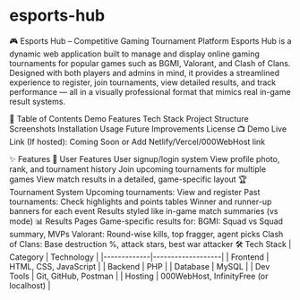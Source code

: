 ﻿# esports-hub
🎮 Esports Hub – Competitive Gaming Tournament Platform
Esports Hub is a dynamic web application built to manage and display online gaming tournaments for popular games such as BGMI, Valorant, and Clash of Clans. Designed with both players and admins in mind, it provides a streamlined experience to register, join tournaments, view detailed results, and track performance — all in a visually professional format that mimics real in-game result systems.

📌 Table of Contents
Demo
Features
Tech Stack
Project Structure
Screenshots
Installation
Usage
Future Improvements
License
📺 Demo
Live Link (If hosted): Coming Soon or Add Netlify/Vercel/000WebHost link

✨ Features
👤 User Features
User signup/login system
View profile photo, rank, and tournament history
Join upcoming tournaments for multiple games
View match results in a detailed, game-specific layout
🏆 Tournament System
Upcoming tournaments: View and register
Past tournaments: Check highlights and points tables
Winner and runner-up banners for each event
Results styled like in-game match summaries (vs mode)
📊 Results Pages
Game-specific results for:
BGMI: Squad vs Squad summary, MVPs
Valorant: Round-wise kills, top fragger, agent picks
Clash of Clans: Base destruction %, attack stars, best war attacker
🛠️ Tech Stack
| Category | Technology | |-------------|-------------------| | Frontend | HTML, CSS, JavaScript | | Backend | PHP | | Database | MySQL | | Dev Tools | Git, GitHub, Postman | | Hosting | 000WebHost, InfinityFree (or localhost) |

